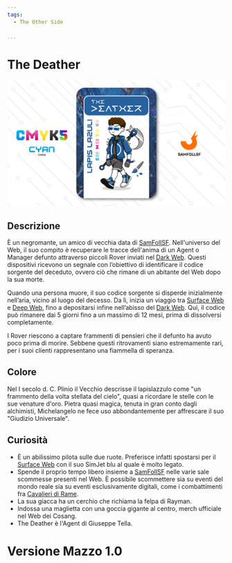 ```yaml
---
tags:
  - The Other Side

...
```


# The Deather

![thedeather](../eg/C/thedeather.jpg)

## Descrizione

È un negromante, un amico di vecchia data di [SamFollSF](../Remix/samfollsf.md). Nell'universo del Web, il suo compito è recuperare le tracce dell'anima di un Agent o Manager defunto attraverso piccoli Rover inviati nel [Dark Web](../Remix/deep.md). Questi dispositivi ricevono un segnale con l’obiettivo di identificare il codice sorgente del deceduto, ovvero ciò che rimane di un abitante del Web dopo la sua morte.

Quando una persona muore, il suo codice sorgente si disperde inizialmente nell’aria, vicino al luogo del decesso. Da lì, inizia un viaggio tra [Surface Web](../Remix/deep.md) e [Deep Web](../Remix/deep.md), fino a depositarsi infine nell’abisso del [Dark Web](../Remix/deep.md). Qui, il codice può rimanere dai 5 giorni fino a un massimo di 12 mesi, prima di dissolversi completamente.

I Rover riescono a captare frammenti di pensieri che il defunto ha avuto poco prima di morire. Sebbene questi ritrovamenti siano estremamente rari, per i suoi clienti rappresentano una fiammella di speranza.

## Colore

Nel I secolo d. C. Plinio il Vecchio descrisse il lapislazzulo come "un frammento della volta stellata del cielo", quasi a ricordare le stelle con le sue venature d'oro. Pietra quasi magica, tenuta in gran conto dagli alchimisti, Michelangelo ne fece uso abbondantemente per affrescare il suo "Giudizio Universale".

## Curiosità

- È un abilissimo pilota sulle due ruote. Preferisce infatti spostarsi per il [Surface Web](../Remix/deep.md) con il suo SimJet blu al quale è molto legato.
- Spende il proprio tempo libero insieme a [SamFollSF](../Remix/samfollsf.md) nelle varie sale scommesse presenti nel Web. È possibile scommettere sia su eventi del mondo reale sia su eventi esclusivamente digitali, come i combattimenti fra [Cavalieri di Rame](../Remix/metal.md).
- La sua giacca ha un cerchio che richiama la felpa di Rayman.
- Indossa una maglietta con una goccia gigante al centro, merch ufficiale nel Web dei Cosang.
- The Deather è l'Agent di Giuseppe Tella.

# Versione Mazzo 1.0